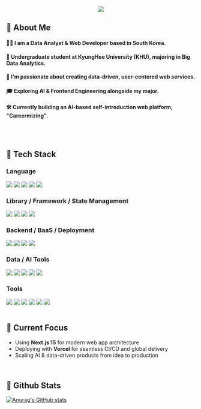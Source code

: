 <div>
  
  <!--Header-->
 <p align="center">
  <img src="https://capsule-render.vercel.app/api?type=waving&color=gradient&height=300&section=header&text=Hi%20there,%20I'm%20Sanghwi!👋&fontSize=30" />
</p>
  
</div>

<div>
  <!--Body-->
  
## 👀 About Me

#### 🙋‍♂️ I am a Data Analyst & Web Developer based in South Korea.  
#### 🏫 Undergraduate student at KyungHee University (KHU), majoring in Big Data Analytics.  
#### 🚀 I'm passionate about creating data-driven, user-centered web services.  
#### 🎓 Exploring AI & Frontend Engineering alongside my major.  
#### 🛠 Currently building an AI-based self-introduction web platform, "Careermizing".


  <br/>
  <br/>
  
## 🧱 Tech Stack

### Language
<img src="https://img.shields.io/badge/Python-3776AB?style=flat-square&logo=Python&logoColor=white"/>
<img src="https://img.shields.io/badge/JavaScript-F7DF1E?style=flat-square&logo=JavaScript&logoColor=black"/>
<img src="https://img.shields.io/badge/TypeScript-3178C6?style=flat-square&logo=TypeScript&logoColor=white"/>
<img src="https://img.shields.io/badge/HTML5-E34F26?style=flat-square&logo=HTML5&logoColor=white"/>
<img src="https://img.shields.io/badge/CSS3-1572B6?style=flat-square&logo=CSS3&logoColor=white"/>
<br/>

### Library / Framework / State Management
<img src="https://img.shields.io/badge/React-61DAFB?style=flat-square&logo=React&logoColor=black"/>
<img src="https://img.shields.io/badge/Next.js-000000?style=flat-square&logo=next.js&logoColor=white"/>
<img src="https://img.shields.io/badge/Redux-764ABC?style=flat-square&logo=redux&logoColor=white"/>
<img src="https://img.shields.io/badge/Zustand-000000?style=flat-square&logo=Zustand&logoColor=white"/>
<br/>

### Backend / BaaS / Deployment
<img src="https://img.shields.io/badge/Firebase-FFCA28?style=flat-square&logo=Firebase&logoColor=black"/>
<img src="https://img.shields.io/badge/Firestore-FFA000?style=flat-square&logo=Google&logoColor=white"/>
<img src="https://img.shields.io/badge/Netlify-00C7B7?style=flat-square&logo=Netlify&logoColor=white"/>
<img src="https://img.shields.io/badge/Vercel-000000?style=flat-square&logo=vercel&logoColor=white"/>
<br/>

### Data / AI Tools
<img src="https://img.shields.io/badge/Pandas-150458?style=flat-square&logo=pandas&logoColor=white"/>
<img src="https://img.shields.io/badge/NumPy-013243?style=flat-square&logo=numpy&logoColor=white"/>
<img src="https://img.shields.io/badge/Matplotlib-11557C?style=flat-square&logo=Matplotlib&logoColor=white"/>
<img src="https://img.shields.io/badge/Seaborn-2E8B57?style=flat-square"/>
<img src="https://img.shields.io/badge/OpenAI-412991?style=flat-square&logo=openai&logoColor=white"/>
<br/>

### Tools
<img src="https://img.shields.io/badge/Figma-F24E1E?style=flat-square&logo=figma&logoColor=white"/>
<img src="https://img.shields.io/badge/Git-F05032?style=flat-square&logo=git&logoColor=white"/>
<img src="https://img.shields.io/badge/GitHub-181717?style=flat-square&logo=github&logoColor=white"/>
<img src="https://img.shields.io/badge/VSCode-007ACC?style=flat-square&logo=visual-studio-code&logoColor=white"/>
<img src="https://img.shields.io/badge/Windows-0078D6?style=flat-square&logo=Windows&logoColor=white"/>
<img src="https://img.shields.io/badge/PowerShell-5391FE?style=flat-square&logo=powershell&logoColor=white"/>
  
  <br/>
  <br/>

  ## 🚩 Current Focus
  - Using **Next.js 15** for modern web app architecture  
  - Deploying with **Vercel** for seamless CI/CD and global delivery  
  - Scaling AI & data-driven products from idea to production

  <br/>

  ## 🤔 Github Stats
  [![Anurag's GitHub stats](https://github-readme-stats.vercel.app/api?username=Sangmwi)](https://github.com/anuraghazra/github-readme-stats)
  <br/>
  
</div>
